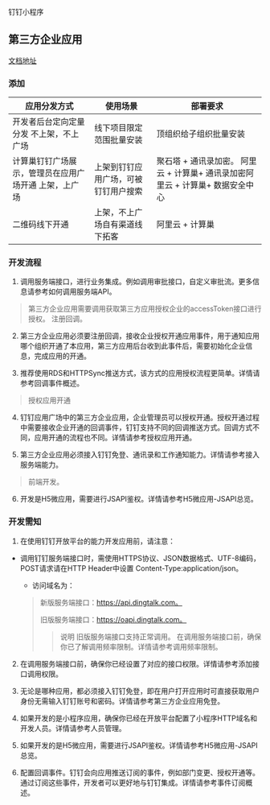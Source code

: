 钉钉小程序

## 第三方企业应用
[文档地址](https://open.dingtalk.com/document/isvapp/before-you-start)

### 添加

| 应用分发方式                                          | 使用场景                             | 部署要求                                                                       |
| ----------------------------------------------------- | ------------------------------------ | ------------------------------------------------------------------------------ |
| 开发者后台定向定量分发 不上架，不上广场               | 线下项目限定范围批量安装             | 顶组织给子组织批量安装                                                         |
| 计算巢钉钉广场展示，管理员在应用广场开通 上架，上广场 | 上架到钉钉应用广场，可被钉钉用户搜索 | 聚石塔 + 通讯录加密。 阿里云 + 计算巢+ 通讯录加密阿里云 + 计算巢+ 数据安全中心 |
| 二维码线下开通                                        | 上架，不上广场自有渠道线下拓客       | 阿里云 + 计算巢                                                                |

### 开发流程

1. 调用服务端接口，进行业务集成。例如调用审批接口，自定义审批流。更多信息请参考如何调用服务端API。

> 第三方企业应用需要调用获取第三方应用授权企业的accessToken接口进行授权。
> 注册回调。

2. 第三方企业应用必须要注册回调，接收企业授权开通应用事件，用于通知应用哪个组织开通了本应用，第三方应用后台收到此事件后，需要初始化企业信息，完成应用的开通。

3. 推荐使用RDS和HTTPSync推送方式，该方式的应用授权流程更简单。详情请参考回调事件概述。

> 授权应用开通

4. 钉钉应用广场中的第三方企业应用，企业管理员可以授权开通。授权开通过程中需要接收企业开通的回调事件，钉钉支持不同的回调推送方式。回调方式不同，应用开通的流程也不同。详情请参考授权应用开通。

5. 第三方企业应用必须接入钉钉免登、通讯录和工作通知能力。详情请参考接入服务端能力。

> 前端开发。

6. 开发是H5微应用，需要进行JSAPI鉴权。详情请参考H5微应用-JSAPI总览。
### 开发需知
1. 在使用钉钉开放平台的能力开发应用前，请注意：

- 调用钉钉服务端接口时，需使用HTTPS协议、JSON数据格式、UTF-8编码，POST请求请在HTTP Header中设置 Content-Type:application/json。

   - 访问域名为：

  > 新版服务端接口：https://api.dingtalk.com。
  >
  > 旧版服务端接口：https://oapi.dingtalk.com。
  >
  >> 说明
  >>旧版服务端接口支持正常调用。
  >>在调用服务端接口前，确保你已了解调用频率限制。详情请参考调用频率限制。

2. 在调用服务端接口前，确保你已经设置了对应的接口权限。详情请参考添加接口调用权限。

3. 无论是哪种应用，都必须接入钉钉免登，即在用户打开应用时可直接获取用户身份无需输入钉钉账号和密码。详情请参考第三方企业应用免登。

4. 如果开发的是小程序应用，确保你已经在开放平台配置了小程序HTTP域名和开发人员。详情请参考人员管理。

5. 如果开发的是H5微应用，需要进行JSAPI鉴权。详情请参考H5微应用-JSAPI总览。

6. 配置回调事件。钉钉会向应用推送订阅的事件，例如部门变更、授权开通等。通过订阅这些事件，开发者可以更好地与钉钉集成。详情请参考事件订阅概述。